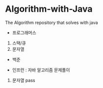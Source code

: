 # Algorithm-with-Java
The Algorithm repository that solves with java

- 프로그래머스
1. 스택/큐
2. 문자열
- 백준

- 인프런 : 자바 알고리즘 문제풀이
1. 문자열 pass
